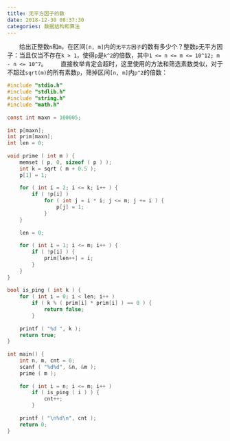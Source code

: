 ```yaml
---
title: 无平方因子的数
date: 2018-12-30 08:37:30
categories: 数据结构和算法
---
```

&emsp;&emsp;给出正整数`n`和`m`，在区间`[n, m]`内的`无平方因子`的数有多少个？整数`p`无平方因子：当且仅当不存在`k > 1`，使得`p`是`k^2`的倍数，其中`1 <= n <= m <= 10^12; m - n <= 10^7`。
&emsp;&emsp;直接枚举肯定会超时，这里使用的方法和筛选素数类似，对于不超过`sqrt(m)`的所有素数`p`，筛掉区间`[n, m]`内`p^2`的倍数：

``` c
#include "stdio.h"
#include "stdlib.h"
#include "string.h"
#include "math.h"
​
const int maxn = 100005;
​
int p[maxn];
int prim[maxn];
int len = 0;
​
void prime ( int m ) {
    memset ( p, 0, sizeof ( p ) );
    int k = sqrt ( m + 0.5 );
    p[1] = 1;
​
    for ( int i = 2; i <= k; i++ ) {
        if ( !p[i] )
            for ( int j = i * i; j <= m; j += i ) {
                p[j] = 1;
            }
    }
​
    len = 0;
​
    for ( int i = 1; i <= m; i++ ) {
        if ( !p[i] ) {
            prim[len++] = i;
        }
    }
}
​
bool is_ping ( int k ) {
    for ( int i = 0; i < len; i++ )
        if ( k % ( prim[i] * prim[i] ) == 0 ) {
            return false;
        }
​
    printf ( "%d ", k );
    return true;
}
​
int main() {
    int n, m, cnt = 0;
    scanf ( "%d%d", &n, &m );
    prime ( m );
​
    for ( int i = n; i <= m; i++ )
        if ( is_ping ( i ) ) {
            cnt++;
        }
​
    printf ( "\n%d\n", cnt );
    return 0;
}
```